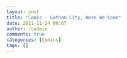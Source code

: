 ```yaml
---
layout: post
title: "Comic - Gotham City, Here We Come"
date: 2011-11-24 00:07
author: rcadmin
comments: true
categories: [Comics]
tags: []
---
```

<a href="http://bitsmack.com/comics/2011/11/23/comic-gotham-city-here-we-come/ ?"><img src="http://dl.bitsmack.com/uploads/2011/11/20111123.jpg" alt="" title="There aren't enough people doing comics for that subset of the population that enjoys teen dramas AND Batman."  class="alignnone size-full wp-image-2301" /></a>
